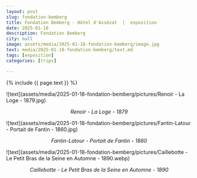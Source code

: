 ```yaml
---
layout: post
slug: fondation-bemberg
title: Fondation Bemberg - Hôtel d'Assézat  |  exposition
date: 2025-01-18
description: Fondation Bemberg
city: null
image: assets/media/2025-01-18-fondation-bemberg/image.jpg
text: media/2025-01-18-fondation-bemberg/text.md
tags: [exposition]
categories: [trips]

---
```


{% include  {{ page.text }} %}



![text](assets/media/2025-01-18-fondation-bemberg/pictures/Renoir - La Loge - 1879.jpg)

<div style="text-align: center;"><i>Renoir - La Loge - 1879</i></div>


![text](assets/media/2025-01-18-fondation-bemberg/pictures/Fantin-Latour - Portait de Fantin - 1860.jpg)

<div style="text-align: center;"><i>Fantin-Latour - Portait de Fantin - 1860</i></div>


![text](assets/media/2025-01-18-fondation-bemberg/pictures/Caillebotte - Le Petit Bras  de la Seine en Automne - 1890.webp)

<div style="text-align: center;"><i>Caillebotte - Le Petit Bras  de la Seine en Automne - 1890</i></div>
